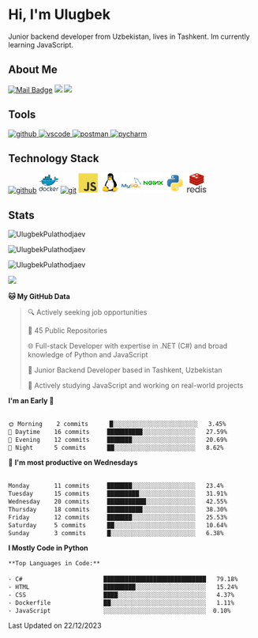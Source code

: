 # Hi, I'm Ulugbek

Junior backend developer from Uzbekistan, lives in Tashkent. Im currently learning JavaScript.

## About Me

[![Mail Badge](https://img.shields.io/badge/-gmail-c14438?style=flat&logo=Gmail&logoColor=white&link=mailto:ulugbekpulathodzhaev@gmail.com)](mailto:ulugbekpulathodzhaev@gmail.com)
[![](https://img.shields.io/github/stars/UlugbekPulathodjaev?color=fefb7b&logo=Undertale)](https://github-readme-stats.vercel.app/api/?username=UlugbekPulathodjaev&show_icons=true&title_color=ffffff&text_color=666666&icon_color=7a7a7a&bg_color=000000&border_color=151515)
[![](https://img.shields.io/github/followers/UlugbekPulathodjaev?color=27da6b&logo=Handshake)](https://github.com/UlugbekPulathodjaev?tab=followers)


## Tools

<a href="https://github.com" target="_blank"> <img src="https://cdn.jsdelivr.net/gh/devicons/devicon/icons/github/github-original.svg" alt="github" width="40" height="40"/> </a> <a href="https://code.visualstudio.com/" target="_blank"> <img src="https://cdn.jsdelivr.net/gh/devicons/devicon/icons/vscode/vscode-original.svg" alt="vscode" width="40" height="40"/> </a> <a href="https://postman.com" target="_blank" rel="noreferrer"> <img src="https://www.vectorlogo.zone/logos/getpostman/getpostman-icon.svg" alt="postman" width="40" height="40"/> </a> <a href="https://postman.com" target="_blank" rel="noreferrer"> <img src="https://cdn.jsdelivr.net/gh/devicons/devicon/icons/pycharm/pycharm-original.svg" alt="pycharm" width="40" height="40"/> </a>

## Technology Stack

<a href="https://github.com" target="_blank" rel="noreferrer"><img src="https://cdn.worldvectorlogo.com/logos/github-icon-1.svg" alt="github" width="40" height="40"/></a> <a href="https://www.docker.com/" target="_blank" rel="noreferrer"><img src="https://raw.githubusercontent.com/devicons/devicon/master/icons/docker/docker-original-wordmark.svg" alt="docker" width="40" height="40"/></a> <a href="https://git-scm.com/" target="_blank" rel="noreferrer"><img src="https://www.vectorlogo.zone/logos/git-scm/git-scm-icon.svg" alt="git" width="40" height="40"/></a> <a href="https://developer.mozilla.org/en-US/docs/Web/JavaScript" target="_blank" rel="noreferrer"><img src="https://raw.githubusercontent.com/devicons/devicon/master/icons/javascript/javascript-original.svg" alt="javascript" width="40" height="40"/></a> <a href="https://www.linux.org/" target="_blank" rel="noreferrer"><img src="https://raw.githubusercontent.com/devicons/devicon/master/icons/linux/linux-original.svg" alt="linux" width="40" height="40"/></a> <a href="https://www.mysql.com/" target="_blank" rel="noreferrer"><img src="https://raw.githubusercontent.com/devicons/devicon/master/icons/mysql/mysql-original-wordmark.svg" alt="mysql" width="40" height="40"/></a> <a href="https://www.nginx.com" target="_blank" rel="noreferrer"><img src="https://raw.githubusercontent.com/devicons/devicon/master/icons/nginx/nginx-original.svg" alt="nginx" width="40" height="40"/></a> <a href="https://www.python.org" target="_blank" rel="noreferrer"><img src="https://raw.githubusercontent.com/devicons/devicon/master/icons/python/python-original.svg" alt="python" width="40" height="40"/></a> <a href="https://redis.io" target="_blank" rel="noreferrer"><img src="https://raw.githubusercontent.com/devicons/devicon/master/icons/redis/redis-original-wordmark.svg" alt="redis" width="40" height="40"/></a>

## Stats

<p><img src="https://github-readme-stats.vercel.app/api?username=UlugbekPulathodjaev&theme=dark&hide_border=false&include_all_commits=false&count_private=false" alt="UlugbekPulathodjaev" /></p>
<p><img src="https://github-readme-streak-stats.herokuapp.com/?user=UlugbekPulathodjaev&theme=dark&hide_border=false" alt="UlugbekPulathodjaev" /></p>
<p><img src="https://github-readme-stats.vercel.app/api/top-langs/?username=UlugbekPulathodjaev&theme=dark&hide_border=false&include_all_commits=false&count_private=false&layout=compact" alt="UlugbekPulathodjaev" /></p>


![](https://github-profile-trophy.vercel.app/?username=UlugbekPulathodjaev&theme=dracula&no-frame=false&no-bg=false&margin-w=4)


<!--START_SECTION:waka-->

**🐱 My GitHub Data** 

> 🔍 Actively seeking job opportunities
> 
> 📜 45 Public Repositories
> 
> 🌐 Full-stack Developer with expertise in .NET (C#) and broad knowledge of Python and JavaScript
> 
> 💼 Junior Backend Developer based in Tashkent, Uzbekistan
> 
> 📘 Actively studying JavaScript and working on real-world projects

**I'm an Early 🐤** 

```text

🌞 Morning    2 commits      █░░░░░░░░░░░░░░░░░░░░░░░░   3.45% 
🌆 Daytime    16 commits     ██████████░░░░░░░░░░░░░░░   27.59% 
🌃 Evening    12 commits     ███████░░░░░░░░░░░░░░░░░░   20.69% 
🌙 Night      5 commits      ██░░░░░░░░░░░░░░░░░░░░░░░   8.62%

```
📅 **I'm most productive on Wednesdays** 

```text

Monday       11 commits     ███████░░░░░░░░░░░░░░░░░░   23.4% 
Tuesday      15 commits     █████████░░░░░░░░░░░░░░░░   31.91% 
Wednesday    20 commits     ███████████░░░░░░░░░░░░░░   42.55% 
Thursday     18 commits     ██████████░░░░░░░░░░░░░░░   38.30% 
Friday       12 commits     ███████░░░░░░░░░░░░░░░░░░   25.53% 
Saturday     5 commits      ██░░░░░░░░░░░░░░░░░░░░░░░   10.64% 
Sunday       3 commits      █░░░░░░░░░░░░░░░░░░░░░░░░   6.38%

```

**I Mostly Code in Python** 

```text
**Top Languages in Code:**

- C#                       █████████████████████████████   79.18%
- HTML                     █████████░░░░░░░░░░░░░░░░░░░░   15.24%
- CSS                      ████░░░░░░░░░░░░░░░░░░░░░░░░░   4.37%
- Dockerfile               ██░░░░░░░░░░░░░░░░░░░░░░░░░░░   1.11%
- JavaScript               ░░░░░░░░░░░░░░░░░░░░░░░░░░░░░  0.10%

```



 Last Updated on 22/12/2023
<!--END_SECTION:waka-->

<!--
**cxyfreedom/cxyfreedom** is a ✨ _special_ ✨ repository because its `README.md` (this file) appears on your GitHub profile.

Here are some ideas to get you started:

- 🔭 I’m currently working on ...
- 🌱 I’m currently learning ...
- 👯 I’m looking to collaborate on ...
- 🤔 I’m looking for help with ...
- 💬 Ask me about ...
- 📫 How to reach me: ...
- 😄 Pronouns: ...
- ⚡ Fun fact: ...
-->
